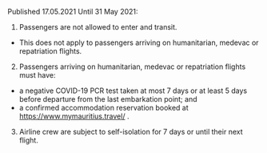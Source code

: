 Published 17.05.2021
Until 31 May 2021:
1. Passengers are not allowed to enter and transit.
- This does not apply to passengers arriving on humanitarian, medevac or repatriation flights.
2. Passengers arriving on humanitarian, medevac or repatriation flights must have:
- a negative COVID-19 PCR test taken at most 7 days or at least 5 days before departure from the last embarkation point; and
- a confirmed accommodation reservation booked at <a href="https://www.mymauritius.travel/">https://www.mymauritius.travel/</a> .
3. Airline crew are subject to self-isolation for 7 days or until their next flight.

